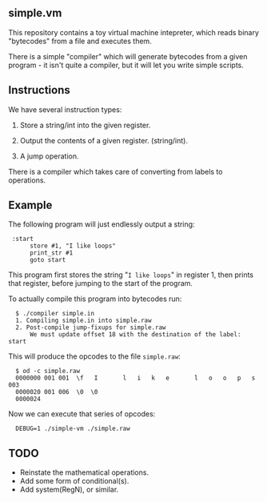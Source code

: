 simple.vm
---------

This repository contains a toy virtual machine intepreter, which reads
binary "bytecodes" from a file and executes them.

There is a simple "compiler" which will generate bytecodes from a given
program - it isn't quite a compiler, but it will let you write simple scripts.


Instructions
------------

We have several instruction types:

   1.  Store a string/int into the given register.

   2.  Output the contents of a given register. (string/int).

   3.  A jump operation.

There is a compiler which takes care of converting from labels to operations.


Example
-------

The following program will just endlessly output a string:

     :start
          store #1, "I like loops"
          print_str #1
          goto start

This program first stores the string "`I like loops`" in register 1,
then prints that register, before jumping to the start of the program.

To actually compile this program into bytecodes run:

      $ ./compiler simple.in
      1. Compiling simple.in into simple.raw
      2. Post-compile jump-fixups for simple.raw
          We must update offset 18 with the destination of the label: start

This will produce the opcodes to the file `simple.raw`:

      $ od -c simple.raw
      0000000 001 001  \f   I       l   i   k   e       l   o   o   p   s 003
      0000020 001 006  \0  \0
      0000024

Now we can execute that series of opcodes:

      DEBUG=1 ./simple-vm ./simple.raw



TODO
----

* Reinstate the mathematical operations.
* Add some form of conditional(s).
* Add system(RegN), or similar.
